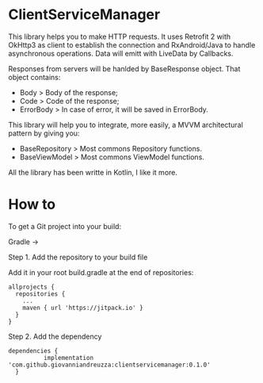 # ClientServiceManager

This library helps you to make HTTP requests.
It uses Retrofit 2 with OkHttp3 as client to establish the connection and RxAndroid/Java to handle asynchronous operations.
Data will emitt with LiveData by Callbacks.

Responses from servers will be hanlded by BaseResponse object.
That object contains:
- Body > Body of the response;
- Code > Code of the response;
- ErrorBody > In case of error, it will be saved in ErrorBody.

This library will help you to integrate, more easily, a MVVM architectural pattern by giving you:
- BaseRepository > Most commons Repository functions. 
- BaseViewModel > Most commons ViewModel functions.


All the library has been writte in Kotlin, I like it more.


# How to 

To get a Git project into your build:

Gradle ->

  Step 1. Add the repository to your build file
  
  Add it in your root build.gradle at the end of repositories:

    allprojects {
      repositories {
        ...
        maven { url 'https://jitpack.io' }
      }
    }
    
  Step 2. Add the dependency
  
    dependencies {
              implementation 'com.github.giovanniandreuzza:clientservicemanager:0.1.0'
      }
     
 
      
   
